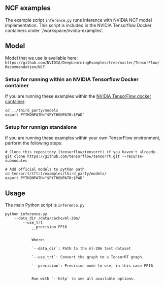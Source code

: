 ## NCF examples

The example script `inference.py` runs inference with NVIDIA NCF model implementation.
This script is included in the NVIDIA Tensorflow Docker
containers under `/workspace/nvidia-examples'.


## Model

Model that we use is available here:
`https://github.com/NVIDIA/DeepLearningExamples/tree/master/TensorFlow/Recommendation/NCF`

### Setup for running within an NVIDIA Tensorflow Docker container


If you are running these examples within the [NVIDIA TensorFlow docker
container](https://ngc.nvidia.com/catalog/containers/nvidia:tensorflow):

```
cd ../third_party/models
export PYTHONPATH="$PYTHONPATH:$PWD"
```



### Setup for runnign standalone

If you are running these examples within your own TensorFlow environment,
perform the following steps:

```
# Clone this repository (tensorflow/tensorrt) if you haven't already.
git clone https://github.com/tensorflow/tensorrt.git --recurse-submodules

# Add official models to python path
cd tensorrt/tftrt/examples/third_party/models/
export PYTHONPATH="$PYTHONPATH:$PWD"
```
## Usage

The main Python script is `inference.py`

```
python inference.py
    --data_dir /data/cache/ml-20m/
        --use_trt
            --precision FP16
            ```

            Where:

            `--data_dir`: Path to the ml-20m test dataset

            `--use_trt`: Convert the graph to a TensorRT graph.

            `--precision`: Precision mode to use, in this case FP16.


            Run with `--help` to see all available options.


